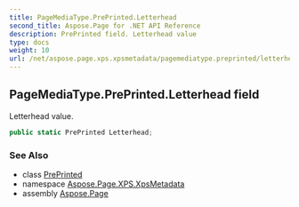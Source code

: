 ```yaml
---
title: PageMediaType.PrePrinted.Letterhead
second_title: Aspose.Page for .NET API Reference
description: PrePrinted field. Letterhead value
type: docs
weight: 10
url: /net/aspose.page.xps.xpsmetadata/pagemediatype.preprinted/letterhead/
---
```

## PageMediaType.PrePrinted.Letterhead field

Letterhead value.

```csharp
public static PrePrinted Letterhead;
```

### See Also

* class [PrePrinted](../)
* namespace [Aspose.Page.XPS.XpsMetadata](../../pagemediatype.preprinted/)
* assembly [Aspose.Page](../../../)


